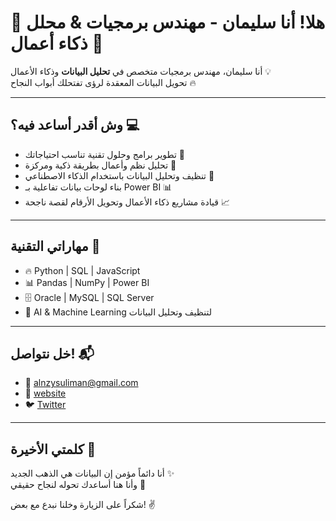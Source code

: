 # 👋 هلا! أنا سليمان - مهندس برمجيات & محلل ذكاء أعمال 🚀

أنا سليمان، مهندس برمجيات متخصص في **تحليل البيانات** وذكاء الأعمال 💡  
 تحويل البيانات المعقدة لرؤى تفتحلك أبواب النجاح 🔥

---

## وش أقدر أساعد فيه؟ 💻

- تطوير برامج وحلول تقنية تناسب احتياجاتك 🎯  
- تحليل نظم وأعمال بطريقة ذكية ومركزة 🎯  
- تنظيف وتحليل البيانات باستخدام الذكاء الاصطناعي 🤖  
- بناء لوحات بيانات تفاعلية بـ Power BI 📊  
- قيادة مشاريع ذكاء الأعمال وتحويل الأرقام لقصة ناجحة 📈

---

## مهاراتي التقنية 🚀

- 🔥 Python | SQL | JavaScript  
- 📊 Pandas | NumPy | Power BI  
- 🗄️ Oracle | MySQL | SQL Server  
- 🤖 AI & Machine Learning لتنظيف وتحليل البيانات

---

## خل نتواصل! 📬

- 📧 alnzysuliman@gmail.com  
- 🔗 [website](https://sms.pub.sa)  
- 🐦 [Twitter](https://twitter.com/sulimanmu_)

---

## كلمتي الأخيرة 💬

أنا دائماً مؤمن إن البيانات هي الذهب الجديد ✨  
وأنا هنا أساعدك تحوله لنجاح حقيقي 🚀

شكراً على الزيارة وخلنا نبدع مع بعض! ✌️



